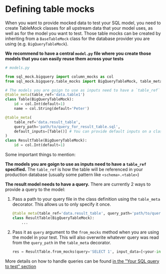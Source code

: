 # Defining table mocks

When you want to provide mocked data to test your SQL model, you need to create TableMock classes for all upstream data that your model uses, as well as for the model you want to test. Those table mocks can be created by inheriting from a `BaseTableMock` class for the database provider you are using (e.g. `BigQueryTableMock`).

**We recommend to have a central `model.py` file where you create those models that you can easily reuse them across your tests**

```python
# models.py

from sql_mock.bigquery import column_mocks as col
from sql_mock.bigquery.table_mocks import BigQueryTableMock, table_meta

# The models you are goign to use as inputs need to have a `table_ref` specified
@table_meta(table_ref='data.table1')
class Table(BigQueryTableMock):
    id = col.Int(default=1)
    name = col.String(default='Peter')

@table_meta(
    table_ref='data.result_table',
    query_path='path/to/query_for_result_table.sql',
    default_inputs=[Table()] # You can provide default inputs on a class level
)
class ResultTable(BigQueryTableMock):
    id = col.Int(default=1)
```

Some important things to mention:

**The models you are goign to use as inputs need to have a `table_ref` specified.**
The `table_ref` is how the table will be referenced in your production database (usually some pattern like `<schema>.<table>`)

**The result model needs to have a query.**
There are currently 2 ways to provide a query to the model:

1. Pass a path to your query file in the class definition using the `table_meta` decorator. This allows us to only specify it once.

    ```python
    @table_meta(table_ref='data.result_table', query_path='path/to/query_for_result_table.sql')
    class ResultTable(BigQueryTableMock):
        ...
    ```

2. Pass it as `query` argument to the `from_mocks` method when you are using the model in your test. This will also overwrite whatever query was read from the `query_path` in the `table_meta` decorator.

    ```python
    res = ResultTable.from_mocks(query='SELECT 1', input_data=[<your-input-mocks-table-instances>])
    ```

More details on how to handle queries can be found [in the "Your SQL query to test" section](./your_sql_query_to_test.md)
